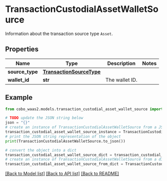 # TransactionCustodialAssetWalletSource

Information about the transaction source type `Asset`. 

## Properties

Name | Type | Description | Notes
------------ | ------------- | ------------- | -------------
**source_type** | [**TransactionSourceType**](TransactionSourceType.md) |  | 
**wallet_id** | **str** | The wallet ID. | 

## Example

```python
from cobo_waas2.models.transaction_custodial_asset_wallet_source import TransactionCustodialAssetWalletSource

# TODO update the JSON string below
json = "{}"
# create an instance of TransactionCustodialAssetWalletSource from a JSON string
transaction_custodial_asset_wallet_source_instance = TransactionCustodialAssetWalletSource.from_json(json)
# print the JSON string representation of the object
print(TransactionCustodialAssetWalletSource.to_json())

# convert the object into a dict
transaction_custodial_asset_wallet_source_dict = transaction_custodial_asset_wallet_source_instance.to_dict()
# create an instance of TransactionCustodialAssetWalletSource from a dict
transaction_custodial_asset_wallet_source_from_dict = TransactionCustodialAssetWalletSource.from_dict(transaction_custodial_asset_wallet_source_dict)
```
[[Back to Model list]](../README.md#documentation-for-models) [[Back to API list]](../README.md#documentation-for-api-endpoints) [[Back to README]](../README.md)


